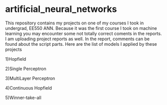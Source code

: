 # artificial_neural_networks
This repository contains my projects on one of my courses I took in undergrad, EE550 ANN. Because it was the first course I took on machine learning you may encounter some not totally correct coments in the reports. I am uploading project reports as well. In the report, comments can be found about the script parts. Here are the list of models I applied by these projects

1)Hopfield

2)Single Perceptron

3)MultiLayer Perceptron

4)Continuous Hopfield

5)Winner-take-all
